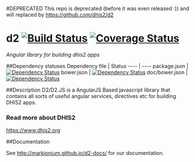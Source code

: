 #DEPRECATED
This repo is deprecated (before it was even released :)) and will replaced by https://github.com/dhis2/d2

d2 [![Build Status](https://travis-ci.org/Markionium/d2.svg?branch=master)](https://travis-ci.org/Markionium/d2) [![Coverage Status](https://coveralls.io/repos/Markionium/d2/badge.png?branch=master)](https://coveralls.io/r/Markionium/d2?branch=master)
=========
*Angular library for building dhis2 apps*


##Dependency statuses
Dependency file | Status
---- | ----
package.json | [![Dependency Status](https://www.versioneye.com/user/projects/53f3167b13bb067da7000cd8/badge.svg?style=flat)](https://www.versioneye.com/user/projects/53f3167b13bb067da7000cd8)
bower.json | [![Dependency Status](https://www.versioneye.com/user/projects/53f3167713bb063ea400065c/badge.svg?style=flat)](https://www.versioneye.com/user/projects/53f3167713bb063ea400065c)
doc/bower.json | [![Dependency Status](https://www.versioneye.com/user/projects/53f3167e13bb062a4e000710/badge.svg?style=flat)](https://www.versioneye.com/user/projects/53f3167e13bb062a4e000710)

##Description
D2/D2.JS is a AngularJS Based javascript library that contains all sorts of useful angular services, directives etc for building DHIS2 apps.

### Read more about DHIS2
https://www.dhis2.org

##Documentation

See http://markionium.github.io/d2-docs/ for our documentation.
